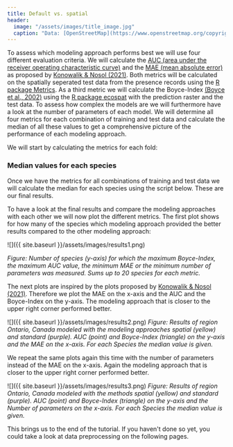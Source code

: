 ```yaml
---
title: Default vs. spatial
header:
  image: "/assets/images/title_image.jpg"
  caption: "Data: [OpenStreetMap](https://www.openstreetmap.org/copyright) & [Elith et al. 2020](https://doi.org/10.17161/bi.v15i2.13384)"
---
```



To assess which modeling approach performs best we will use four different evaluation criteria. We will calculate the [AUC (area under the receiver operating characteristic curve)]( https://en.wikipedia.org/wiki/Receiver_operating_characteristic) and the [MAE (mean absolute error)]( https://en.wikipedia.org/wiki/Mean_absolute_error) as proposed by  [Konowalik & Nosol (2021)]( 10.1038/s41598-020-80062-1). Both  metrics will be calculated on the spatially seperated test data from the presence records using the [R package Metrics]( https://cran.r-project.org/web/packages/Metrics/index.html). As a third metric we will calculate the Boyce-Index [(Boyce et al., 2002)]( 10.1016/S0304-3800(02)00200-4) using the [R package ecospat]( https://cran.r-project.org/web/packages/ecospat/index.html)  with the prediction raster and the test data. To assess how complex the models are we will furthermore have a look at the number of parameters of each model. We will determine all four metrics for each combination of training and test data and calculate the median of all these values to get a comprehensive picture of the performance of each modeling approach. 

We will start by calculating the metrics for each fold: 

<script src="https://gist.github.com/Baldl/73afe43f676f6dc7be89d1b52b42b156.js"></script>


### Median values for each species
Once we have the metrics for all combinations of training and test data we will calculate the median for each species using the script below. These are our final results. 
<script src="https://gist.github.com/Baldl/50297403717267d81cedadf26af1c56e.js"></script>

To have a look at the final results and compare the modeling approaches with each other we will now plot the different metrics. The first plot shows for how many of the species which modeling approach provided the better results compared to the other modeling approach:

![]({{ site.baseurl }}/assets/images/results1.png)

*Figure: Number of species (y-axis) for which the maximum Boyce-Index, the maximum AUC value, the minimum MAE or the minimum number of parameters was measured. Sums up to 20 species for each metric.*

The next plots are inspired by the plots proposed by [Konowalik & Nosol (2021)]( 10.1038/s41598-020-80062-1). Therefore we plot the MAE on the x-axis and the AUC and the Boyce-Index on the y-axis. The modeling approach that is closer to the upper right corner performed better.

![]({{ site.baseurl }}/assets/images/results2.png)
*Figure: Results of region Ontario, Canada modeled with the modeling approaches spatial (yellow) and standard (purple). AUC (point) and Boyce-Index (triangle) on the y-axis and the MAE on the x-axis. For each Species the median value is given.*


We repeat the same plots again this time with the number of parameters instead of the MAE on the x-axis. Again the modeling approach that is closer to the upper right corner performed better.

![]({{ site.baseurl }}/assets/images/results3.png)
*Figure: Results of region Ontario, Canada modeled with the methods spatial (yellow) and standard (purple). AUC (point) and Boyce-Index (triangle) on the y-axis and the Number of parameters on the x-axis. For each Species the median value is given.*



This brings us to the end of the tutorial. If you haven't done so yet, you could take a look at data preprocessing on the following pages.